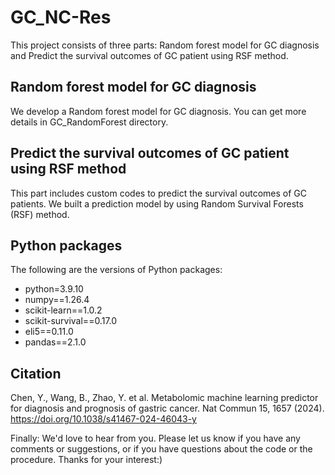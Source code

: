 # GC_NC-Res
This project consists of three parts: Random forest model for GC diagnosis and Predict the survival outcomes of GC patient using RSF method.

## Random forest model for GC diagnosis
We develop a Random forest model for GC diagnosis. You can get more details in GC_RandomForest directory.

## Predict the survival outcomes of GC patient using RSF method
This part includes custom codes to predict the survival outcomes of GC patients. We built a prediction model by using Random Survival Forests (RSF) method.

## Python packages
The following are the versions of Python packages:
- python=3.9.10
- numpy==1.26.4
- scikit-learn==1.0.2
- scikit-survival==0.17.0
- eli5==0.11.0
- pandas==2.1.0

## Citation
Chen, Y., Wang, B., Zhao, Y. et al. Metabolomic machine learning predictor for diagnosis and prognosis of gastric cancer. Nat Commun 15, 1657 (2024). https://doi.org/10.1038/s41467-024-46043-y

Finally: We'd love to hear from you. Please let us know if you have any comments or suggestions, or if you have questions about the code or the procedure.
Thanks for your interest:)
